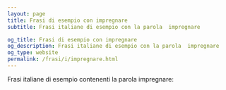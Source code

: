 ```yaml
---
layout: page
title: Frasi di esempio con impregnare 
subtitle: Frasi italiane di esempio con la parola  impregnare

og_title: Frasi di esempio con impregnare 
og_description: Frasi italiane di esempio con la parola  impregnare
og_type: website
permalink: /frasi/i/impregnare.html
---
```


Frasi italiane di esempio contenenti la parola impregnare:


